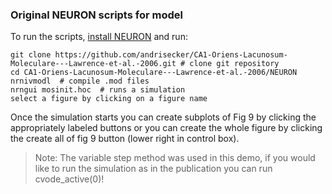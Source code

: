 ### Original NEURON scripts for model

To run the scripts, [install NEURON](https://www.neuron.yale.edu/neuron/download) and run:

    git clone https://github.com/andrisecker/CA1-Oriens-Lacunosum-Moleculare---Lawrence-et-al.-2006.git # clone git repository
    cd CA1-Oriens-Lacunosum-Moleculare---Lawrence-et-al.-2006/NEURON
    nrnivmodl  # compile .mod files
    nrngui mosinit.hoc  # runs a simulation
    select a figure by clicking on a figure name

Once the simulation starts you can create subplots of Fig 9 by clicking the appropriately labeled buttons or you can create the whole figure by clicking the create all of fig 9 button (lower right in control box).

> Note: The variable step method was used in this demo, if you would like to run the simulation as in the publication you can run cvode_active(0)!
